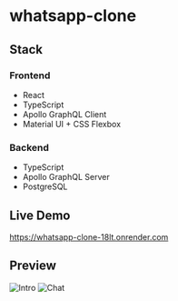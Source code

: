 # whatsapp-clone

## Stack

### Frontend

- React
- TypeScript
- Apollo GraphQL Client
- Material UI + CSS Flexbox

### Backend

- TypeScript
- Apollo GraphQL Server
- PostgreSQL

## Live Demo



https://whatsapp-clone-18lt.onrender.com

## Preview 

![Intro](https://github.com/user-attachments/assets/afaed2a0-798e-409a-8349-61b8fab587a9)
![Chat](https://github.com/user-attachments/assets/681527d4-8c5d-434d-b469-fe455684503c)
